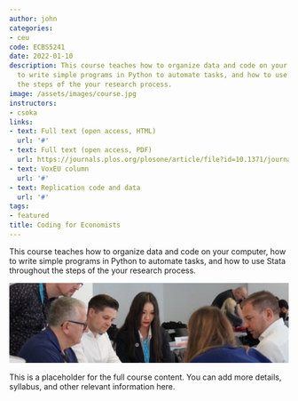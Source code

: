 ```yaml
---
author: john
categories:
- ceu
code: ECBS5241
date: 2022-01-10
description: This course teaches how to organize data and code on your computer, how
  to write simple programs in Python to automate tasks, and how to use Stata throughout
  the steps of the your research process.
image: /assets/images/course.jpg
instructors:
- csoka
links:
- text: Full text (open access, HTML)
  url: '#'
- text: Full text (open access, PDF)
  url: https://journals.plos.org/plosone/article/file?id=10.1371/journal.pone.0239113&type=printable
- text: VoxEU column
  url: '#'
- text: Replication code and data
  url: '#'
tags:
- featured
title: Coding for Economists
---
```

This course teaches how to organize data and code on your computer, how to write simple programs in Python to automate tasks, and how to use Stata throughout the steps of the your research process.  

![Lorem](/assets/images/content.jpg)

This is a placeholder for the full course content. You can add more details, syllabus, and other relevant information here.

